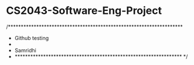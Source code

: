 # CS2043-Software-Eng-Project
/********************************************************************
* Github testing
* 
* Samridhi
* ***************************************************************** */
